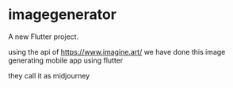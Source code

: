 # imagegenerator

A new Flutter project.

using the api of https://www.imagine.art/ we have done this image generating mobile app using flutter

they call it as midjourney
